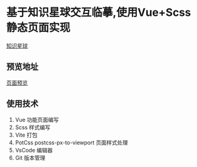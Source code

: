 # 基于知识星球交互临摹,使用Vue+Scss 静态页面实现

[知识星球](https://mastergo.com/file/72613927601494?layer_id=0:288&source=link_share)
## 预览地址
[页面预览](https://houlizhi.com/m)

## 使用技术
1. Vue 功能页面编写
2. Scss 样式编写
3. Vite 打包
4. PotCss postcss-px-to-viewport 页面样式处理
5. VsCode 编辑器
6. Git 版本管理

